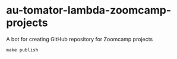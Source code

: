 # au-tomator-lambda-zoomcamp-projects
A bot for creating GitHub repository for Zoomcamp projects


```
make publish
```